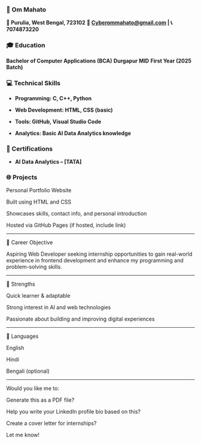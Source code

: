 ### 💼 Om Mahato

**📍 Purulia, West Bengal, 723102**
**📧 Cyberommahato@gmail.com | 📞 7074873220**

### 🎓 Education

**Bachelor of Computer Applications (BCA)**
**Durgapur MID**
**First Year (2025 Batch)**

### 💻 Technical Skills

- **Programming: C, C++, Python**

- **Web Development: HTML, CSS (basic)**

- **Tools: GitHub, Visual Studio Code**

- **Analytics: Basic AI Data Analytics knowledge**

### 📜 Certifications

- **AI Data Analytics – [TATA]**

 
### 🌐 Projects

Personal Portfolio Website

Built using HTML and CSS

Showcases skills, contact info, and personal introduction

Hosted via GitHub Pages (if hosted, include link)



---

🧠 Career Objective

Aspiring Web Developer seeking internship opportunities to gain real-world experience in frontend development and enhance my programming and problem-solving skills.


---

🌟 Strengths

Quick learner & adaptable

Strong interest in AI and web technologies

Passionate about building and improving digital experiences



---

📢 Languages

English

Hindi

Bengali (optional)



---

Would you like me to:

Generate this as a PDF file?

Help you write your LinkedIn profile bio based on this?

Create a cover letter for internships?


Let me know!
